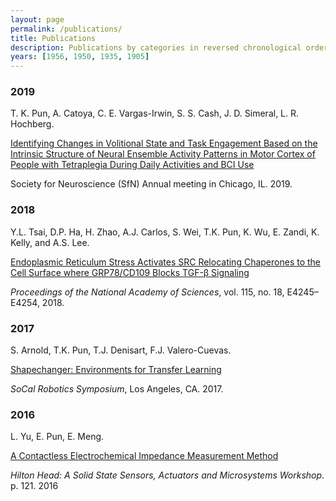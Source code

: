 ```yaml
---
layout: page
permalink: /publications/
title: Publications
description: Publications by categories in reversed chronological order.
years: [1956, 1950, 1935, 1905]
---
```


<h3 class="year">2019</h3>

T. K. Pun, A. Catoya, C. E. Vargas-Irwin, S. S. Cash, J. D. Simeral, L. R. Hochberg.

<a href='http://ewinapun.com/assets/pdf/SfN_poster_2019.pdf'>Identifying Changes in Volitional State and Task Engagement Based on the Intrinsic Structure of Neural Ensemble Activity Patterns in Motor Cortex of People with Tetraplegia During Daily Activities and BCI Use</a>

Society for Neuroscience (SfN) Annual meeting in Chicago, IL. 2019.

<h3 class="year">2018</h3>

Y.L. Tsai, D.P. Ha, H. Zhao, A.J. Carlos, S. Wei, T.K. Pun, K. Wu, E. Zandi, K. Kelly, and A.S. Lee.

<a href='https://doi.org/10.1073/pnas.1714866115'>Endoplasmic Reticulum Stress Activates SRC Relocating Chaperones to the Cell Surface where GRP78/CD109 Blocks TGF-β Signaling</a>

*Proceedings of the National Academy of Sciences*, vol. 115, no. 18, E4245–E4254, 2018.

<h3 class="year">2017</h3>

S. Arnold, T.K. Pun, T.J. Denisart, F.J. Valero-Cuevas.

<a href='https://arxiv.org/abs/1709.05070'>Shapechanger: Environments for Transfer Learning</a>

*SoCal Robotics Symposium*, Los Angeles, CA. 2017.

<h3 class="year">2016</h3>

L. Yu, E. Pun, E. Meng.

<a href='https://pdfs.semanticscholar.org/40c2/6b44b5037d6e75982d4a65442ff4fc50344d.pdf'>A Contactless Electrochemical Impedance Measurement Method</a>

*Hilton Head: A Solid State Sensors, Actuators and Microsystems Workshop*. p. 121. 2016
